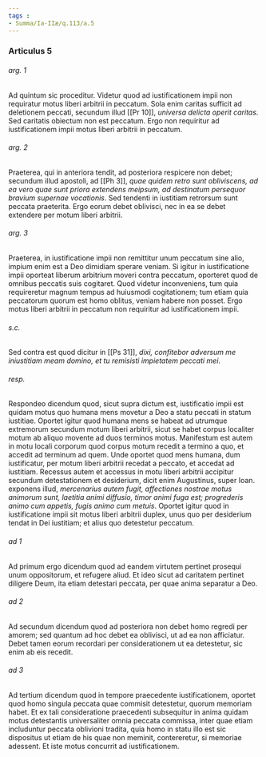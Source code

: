 ```yaml
---
tags : 
- Summa/Ia-IIæ/q.113/a.5
---
```


### Articulus 5

###### arg. 1
Ad quintum sic proceditur. Videtur quod ad iustificationem impii non requiratur motus liberi arbitrii in peccatum. Sola enim caritas sufficit ad deletionem peccati, secundum illud [[Pr 10]], *universa delicta operit caritas*. Sed caritatis obiectum non est peccatum. Ergo non requiritur ad iustificationem impii motus liberi arbitrii in peccatum.

###### arg. 2
Praeterea, qui in anteriora tendit, ad posteriora respicere non debet; secundum illud apostoli, ad [[Ph 3]], *quae quidem retro sunt obliviscens, ad ea vero quae sunt priora extendens meipsum, ad destinatum persequor bravium supernae vocationis*. Sed tendenti in iustitiam retrorsum sunt peccata praeterita. Ergo eorum debet oblivisci, nec in ea se debet extendere per motum liberi arbitrii.

###### arg. 3
Praeterea, in iustificatione impii non remittitur unum peccatum sine alio, impium enim est a Deo dimidiam sperare veniam. Si igitur in iustificatione impii oporteat liberum arbitrium moveri contra peccatum, oporteret quod de omnibus peccatis suis cogitaret. Quod videtur inconveniens, tum quia requireretur magnum tempus ad huiusmodi cogitationem; tum etiam quia peccatorum quorum est homo oblitus, veniam habere non posset. Ergo motus liberi arbitrii in peccatum non requiritur ad iustificationem impii.

###### s.c.
Sed contra est quod dicitur in [[Ps 31]], *dixi, confitebor adversum me iniustitiam meam domino, et tu remisisti impietatem peccati mei*.

###### resp.
Respondeo dicendum quod, sicut supra dictum est, iustificatio impii est quidam motus quo humana mens movetur a Deo a statu peccati in statum iustitiae. Oportet igitur quod humana mens se habeat ad utrumque extremorum secundum motum liberi arbitrii, sicut se habet corpus localiter motum ab aliquo movente ad duos terminos motus. Manifestum est autem in motu locali corporum quod corpus motum recedit a termino a quo, et accedit ad terminum ad quem. Unde oportet quod mens humana, dum iustificatur, per motum liberi arbitrii recedat a peccato, et accedat ad iustitiam. Recessus autem et accessus in motu liberi arbitrii accipitur secundum detestationem et desiderium, dicit enim Augustinus, super Ioan. exponens illud, *mercenarius autem fugit, affectiones nostrae motus animorum sunt, laetitia animi diffusio, timor animi fuga est; progrederis animo cum appetis, fugis animo cum metuis*. Oportet igitur quod in iustificatione impii sit motus liberi arbitrii duplex, unus quo per desiderium tendat in Dei iustitiam; et alius quo detestetur peccatum.

###### ad 1
Ad primum ergo dicendum quod ad eandem virtutem pertinet prosequi unum oppositorum, et refugere aliud. Et ideo sicut ad caritatem pertinet diligere Deum, ita etiam detestari peccata, per quae anima separatur a Deo.

###### ad 2
Ad secundum dicendum quod ad posteriora non debet homo regredi per amorem; sed quantum ad hoc debet ea oblivisci, ut ad ea non afficiatur. Debet tamen eorum recordari per considerationem ut ea detestetur, sic enim ab eis recedit.

###### ad 3
Ad tertium dicendum quod in tempore praecedente iustificationem, oportet quod homo singula peccata quae commisit detestetur, quorum memoriam habet. Et ex tali consideratione praecedenti subsequitur in anima quidam motus detestantis universaliter omnia peccata commissa, inter quae etiam includuntur peccata oblivioni tradita, quia homo in statu illo est sic dispositus ut etiam de his quae non meminit, contereretur, si memoriae adessent. Et iste motus concurrit ad iustificationem.

